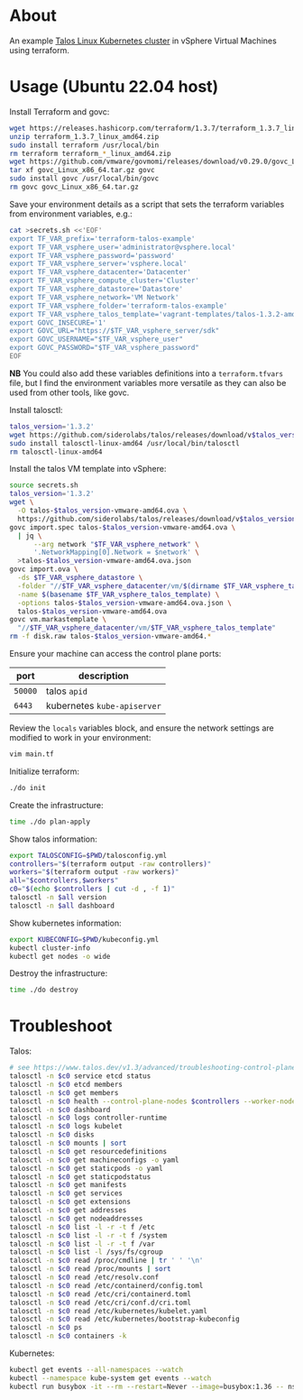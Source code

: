 # About

An example [Talos Linux Kubernetes cluster](https://www.talos.dev/) in vSphere Virtual Machines using terraform.

# Usage (Ubuntu 22.04 host)

Install Terraform and govc:

```bash
wget https://releases.hashicorp.com/terraform/1.3.7/terraform_1.3.7_linux_amd64.zip
unzip terraform_1.3.7_linux_amd64.zip
sudo install terraform /usr/local/bin
rm terraform terraform_*_linux_amd64.zip
wget https://github.com/vmware/govmomi/releases/download/v0.29.0/govc_Linux_x86_64.tar.gz
tar xf govc_Linux_x86_64.tar.gz govc
sudo install govc /usr/local/bin/govc
rm govc govc_Linux_x86_64.tar.gz
```

Save your environment details as a script that sets the terraform variables from environment variables, e.g.:

```bash
cat >secrets.sh <<'EOF'
export TF_VAR_prefix='terraform-talos-example'
export TF_VAR_vsphere_user='administrator@vsphere.local'
export TF_VAR_vsphere_password='password'
export TF_VAR_vsphere_server='vsphere.local'
export TF_VAR_vsphere_datacenter='Datacenter'
export TF_VAR_vsphere_compute_cluster='Cluster'
export TF_VAR_vsphere_datastore='Datastore'
export TF_VAR_vsphere_network='VM Network'
export TF_VAR_vsphere_folder='terraform-talos-example'
export TF_VAR_vsphere_talos_template='vagrant-templates/talos-1.3.2-amd64'
export GOVC_INSECURE='1'
export GOVC_URL="https://$TF_VAR_vsphere_server/sdk"
export GOVC_USERNAME="$TF_VAR_vsphere_user"
export GOVC_PASSWORD="$TF_VAR_vsphere_password"
EOF
```

**NB** You could also add these variables definitions into a `terraform.tfvars` file, but I find the environment variables more versatile as they can also be used from other tools, like govc.

Install talosctl:

```bash
talos_version='1.3.2'
wget https://github.com/siderolabs/talos/releases/download/v$talos_version/talosctl-linux-amd64
sudo install talosctl-linux-amd64 /usr/local/bin/talosctl
rm talosctl-linux-amd64
```

Install the talos VM template into vSphere:

```bash
source secrets.sh
talos_version='1.3.2'
wget \
  -O talos-$talos_version-vmware-amd64.ova \
  https://github.com/siderolabs/talos/releases/download/v$talos_version/vmware-amd64.ova
govc import.spec talos-$talos_version-vmware-amd64.ova \
  | jq \
      --arg network "$TF_VAR_vsphere_network" \
      '.NetworkMapping[0].Network = $network' \
  >talos-$talos_version-vmware-amd64.ova.json
govc import.ova \
  -ds $TF_VAR_vsphere_datastore \
  -folder "//$TF_VAR_vsphere_datacenter/vm/$(dirname $TF_VAR_vsphere_talos_template)" \
  -name $(basename $TF_VAR_vsphere_talos_template) \
  -options talos-$talos_version-vmware-amd64.ova.json \
  talos-$talos_version-vmware-amd64.ova
govc vm.markastemplate \
  "//$TF_VAR_vsphere_datacenter/vm/$TF_VAR_vsphere_talos_template"
rm -f disk.raw talos-$talos_version-vmware-amd64.*
```

Ensure your machine can access the control plane ports:

| port    | description                 |
|---------|-----------------------------|
| `50000` | talos `apid`                |
| `6443`  | kubernetes `kube-apiserver` |

Review the `locals` variables block, and ensure the network settings are
modified to work in your environment:

```bash
vim main.tf
```

Initialize terraform:

```bash
./do init
```

Create the infrastructure:

```bash
time ./do plan-apply
```

Show talos information:

```bash
export TALOSCONFIG=$PWD/talosconfig.yml
controllers="$(terraform output -raw controllers)"
workers="$(terraform output -raw workers)"
all="$controllers,$workers"
c0="$(echo $controllers | cut -d , -f 1)"
talosctl -n $all version
talosctl -n $all dashboard
```

Show kubernetes information:

```bash
export KUBECONFIG=$PWD/kubeconfig.yml
kubectl cluster-info
kubectl get nodes -o wide
```

Destroy the infrastructure:

```bash
time ./do destroy
```

# Troubleshoot

Talos:

```bash
# see https://www.talos.dev/v1.3/advanced/troubleshooting-control-plane/
talosctl -n $c0 service etcd status
talosctl -n $c0 etcd members
talosctl -n $c0 get members
talosctl -n $c0 health --control-plane-nodes $controllers --worker-nodes $workers
talosctl -n $c0 dashboard
talosctl -n $c0 logs controller-runtime
talosctl -n $c0 logs kubelet
talosctl -n $c0 disks
talosctl -n $c0 mounts | sort
talosctl -n $c0 get resourcedefinitions
talosctl -n $c0 get machineconfigs -o yaml
talosctl -n $c0 get staticpods -o yaml
talosctl -n $c0 get staticpodstatus
talosctl -n $c0 get manifests
talosctl -n $c0 get services
talosctl -n $c0 get extensions
talosctl -n $c0 get addresses
talosctl -n $c0 get nodeaddresses
talosctl -n $c0 list -l -r -t f /etc
talosctl -n $c0 list -l -r -t f /system
talosctl -n $c0 list -l -r -t f /var
talosctl -n $c0 list -l /sys/fs/cgroup
talosctl -n $c0 read /proc/cmdline | tr ' ' '\n'
talosctl -n $c0 read /proc/mounts | sort
talosctl -n $c0 read /etc/resolv.conf
talosctl -n $c0 read /etc/containerd/config.toml
talosctl -n $c0 read /etc/cri/containerd.toml
talosctl -n $c0 read /etc/cri/conf.d/cri.toml
talosctl -n $c0 read /etc/kubernetes/kubelet.yaml
talosctl -n $c0 read /etc/kubernetes/bootstrap-kubeconfig
talosctl -n $c0 ps
talosctl -n $c0 containers -k
```

Kubernetes:

```bash
kubectl get events --all-namespaces --watch
kubectl --namespace kube-system get events --watch
kubectl run busybox -it --rm --restart=Never --image=busybox:1.36 -- nslookup -type=a talos.dev
```

